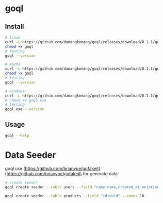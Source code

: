 # goql

## Install

```bash
# linux
curl -L https://github.com/danangkonang/goql/releases/download/0.1.1/goql_linux -o goql
chmod +x goql
# testing
goql --version

# macOs
curl -L https://github.com/danangkonang/goql/releases/download/0.1.1/goql_macOs -o goql
chmod +x goql
# testing
goql --version

# windows
curl -L https://github.com/danangkonang/goql/releases/download/0.1.1/goql_windows -o goql.exe
# chmod +x goql.exe
# testing
goql.exe --version
```

## Usage
```bash
goql --help
```

# Data Seeder

goql use [https://github.com/brianvoe/gofakeit](https://github.com/brianvoe/gofakeit) for generate data

```bash
# create seeder
goql create seeder --table users --field "name:name,created_at:unixtime" --count 100

goql create seeder --table products --field "id:uuid" --count 10
```